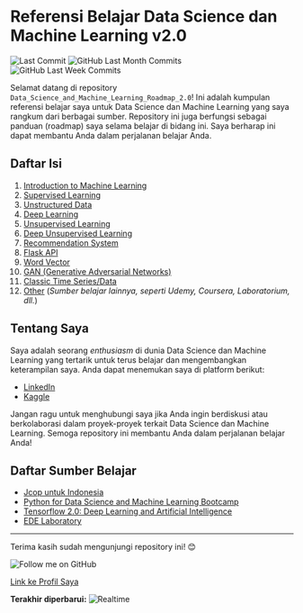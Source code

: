 # Referensi Belajar Data Science dan Machine Learning v2.0

![Last Commit](https://img.shields.io/github/last-commit/mhyubr/Data_Science_and_Machine_Learning_Roadmap_2.0)
![GitHub Last Month Commits](https://img.shields.io/github/commit-activity/m/mhyubr/Data_Science_and_Machine_Learning_Roadmap_2.0)
![GitHub Last Week Commits](https://img.shields.io/github/commit-activity/w/mhyubr/Data_Science_and_Machine_Learning_Roadmap_2.0)

Selamat datang di repository `Data_Science_and_Machine_Learning_Roadmap_2.0`! Ini adalah kumpulan referensi belajar saya untuk Data Science dan Machine Learning yang saya rangkum dari berbagai sumber. Repository ini juga berfungsi sebagai panduan (roadmap) saya selama belajar di bidang ini. Saya berharap ini dapat membantu Anda dalam perjalanan belajar Anda.

## Daftar Isi

1. [Introduction to Machine Learning](01%20-%20Introduction%20to%20Machine%20Learning)
2. [Supervised Learning](02%20-%20Supervised%20Learning)
3. [Unstructured Data](03%20-%20Unstructured%20Data)
4. [Deep Learning](04%20-%20Deep%20Learning)
5. [Unsupervised Learning](03%20-%20Unstructured%20Data)
6. [Deep Unsupervised Learning](05%20-%20Unsupervised%20Learning)
7. [Recommendation System](07%20-%20Recommendation%20System)
8. [Flask API](08%20-%20Flask%20API)
9. [Word Vector](09%20-%20Word%20Vector)
10. [GAN (Generative Adversarial Networks)](10%20-%20GAN%20(Generative%20Adversarial%20Networks))
11. [Classic Time Series/Data](11%20-%20Classic%20Time%20Series-data)
99. [Other](99%20-%20Other) (_Sumber belajar lainnya, seperti Udemy, Coursera, Laboratorium, dll._)

## Tentang Saya

Saya adalah seorang _enthusiasm_ di dunia Data Science dan Machine Learning yang tertarik untuk terus belajar dan mengembangkan keterampilan saya. Anda dapat menemukan saya di platform berikut:

- [LinkedIn](https://www.linkedin.com/in/mhyubr/)
- [Kaggle](https://www.kaggle.com/muhammadayyubramli)

Jangan ragu untuk menghubungi saya jika Anda ingin berdiskusi atau berkolaborasi dalam proyek-proyek terkait Data Science dan Machine Learning. Semoga repository ini membantu Anda dalam perjalanan belajar Anda!

## Daftar Sumber Belajar

- [Jcop untuk Indonesia](https://www.youtube.com/@JCOpUntukIndonesia)
- [Python for Data Science and Machine Learning Bootcamp](https://www.udemy.com/course/python-for-data-science-and-machine-learning-bootcamp/)
- [Tensorflow 2.0: Deep Learning and Artificial Intelligence](https://www.udemy.com/course/deep-learning-tensorflow-2/)
- [EDE Laboratory](https://www.instagram.com/lifeatedelab/)

---

Terima kasih sudah mengunjungi repository ini! 😊

![Follow me on GitHub](https://img.shields.io/github/followers/mhyubr?style=social)

[Link ke Profil Saya](https://github.com/mhyubr)

**Terakhir diperbarui:** ![Realtime](https://img.shields.io/github/last-commit/mhyubr/Data_Science_and_Machine_Learning_Roadmap_2.0?label=Realtime)
